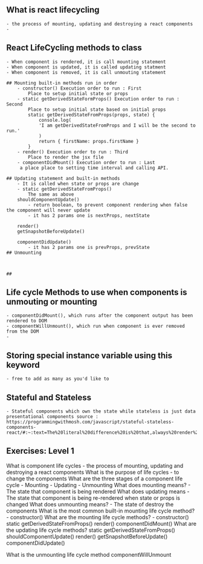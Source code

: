 ## What is react lifecycling
    - the process of mounting, updating and destroying a react components
    - 
## React LifeCycling methods to class
    - When component is rendered, it is call mounting statement
    - When component is updated, it is called updating statment
    - When component is removed, it is call unmouting statement
    
    ## Mounting built-in methods run in order
        - constructor() Execution order to run : First
            Place to setup initial state or props
        - static getDerivedStateFormProps() Execution order to run : Second
            Place to setup initial state based on initial props
            static getDerivedStateFromProps(props, state) {
                console.log(
                'I am getDerivedStateFromProps and I will be the second to run.'
                )
                return { firstName: props.firstName }
            }
        - render() Execution order to run : Third
            Place to render the jsx file
        - componentDidMount() Execution order to run : Last
         a place place to setting time interval and calling API.
    
    ## Updating statement and built-in methods
        - It is called when state or props are change
        - static getDerivedStateFromProps()
            The same as above
        shouldComponentUpdate()
            - return boolean, to prevent component rendering when false the component will never update
            - it has 2 params one is nextProps, nextState

        render()
        getSnapshotBeforeUpdate()

        componentDidUpdate()
            - it has 2 params one is prevProps, prevState
    ## Unmounting



    ## 
## Life cycle Methods to use when components is unmouting or mounting
    - componentDidMount(), which runs after the component output has been rendered to DOM
    - componentWillUnmount(), which run when component is ever removed from the DOM
    - 
## Storing special instance variable using this keyword
    - free to add as many as you'd like to
## Stateful and Stateless
    - Stateful components which own the state while stateless is just data presentational components source : https://programmingwithmosh.com/javascript/stateful-stateless-components-react/#:~:text=The%20literal%20difference%20is%20that,always%20render%20the%20same%20thing


## Exercises: Level 1
What is component life cycles
    - the process of mounting, updating and destroying a react components
What is the purpose of life cycles
    - to change the components
What are the three stages of a component life cycle
    - Mounting
    - Updating
    - Unmounting
What does mounting means?
    - The state that component is being rendered
What does updating means
    - The state that component is being re-rendered when state or props is changed
What does unmounting means?
    - The state of destroy the components
What is the most common built-in mounting life cycle method?
    - constructor()
What are the mounting life cycle methods?
    - constructor()
    static getDerivedStateFromProps()
    render()
    componentDidMount()
What are the updating life cycle methods?
    static getDerivedStateFromProps()
    shouldComponentUpdate()
    render()
    getSnapshotBeforeUpdate()
    componentDidUpdate()

What is the unmounting life cycle method
    componentWillUnmount